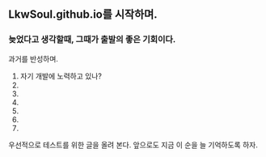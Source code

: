 ## LkwSoul.github.io를 시작하며.

### 늦었다고 생각할때, 그때가 출발의 좋은 기회이다.

과거를 반성하며.
1. 자기 개발에 노력하고 있나?
2. 
3. 
4. 
5. 
6. 
7. 

우선적으로 테스트를 위한 글을 올려 본다. 앞으로도 지금 이 순을 늘 기억하도록 하자.